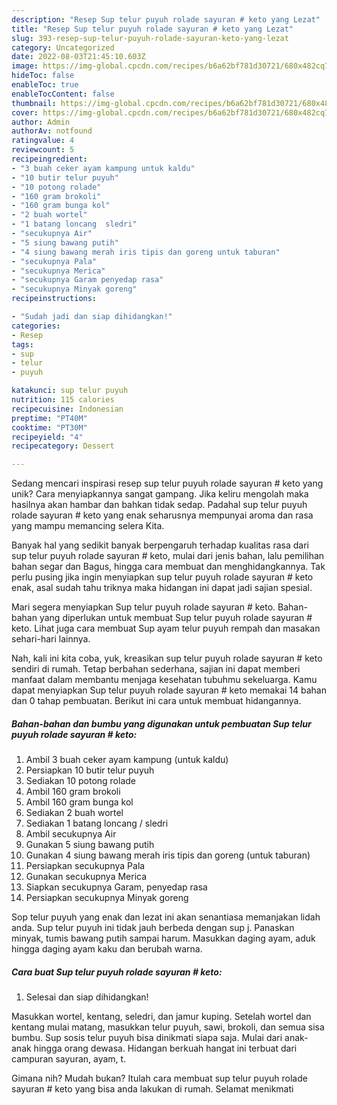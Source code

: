 ```yaml
---
description: "Resep Sup telur puyuh rolade sayuran # keto yang Lezat"
title: "Resep Sup telur puyuh rolade sayuran # keto yang Lezat"
slug: 393-resep-sup-telur-puyuh-rolade-sayuran-keto-yang-lezat
category: Uncategorized
date: 2022-08-03T21:45:10.603Z
image: https://img-global.cpcdn.com/recipes/b6a62bf781d30721/680x482cq70/sup-telur-puyuh-rolade-sayuran-keto-foto-resep-utama.jpg
hideToc: false
enableToc: true
enableTocContent: false
thumbnail: https://img-global.cpcdn.com/recipes/b6a62bf781d30721/680x482cq70/sup-telur-puyuh-rolade-sayuran-keto-foto-resep-utama.jpg
cover: https://img-global.cpcdn.com/recipes/b6a62bf781d30721/680x482cq70/sup-telur-puyuh-rolade-sayuran-keto-foto-resep-utama.jpg
author: Admin
authorAv: notfound
ratingvalue: 4
reviewcount: 5
recipeingredient:
- "3 buah ceker ayam kampung untuk kaldu"
- "10 butir telur puyuh"
- "10 potong rolade"
- "160 gram brokoli"
- "160 gram bunga kol"
- "2 buah wortel"
- "1 batang loncang  sledri"
- "secukupnya Air"
- "5 siung bawang putih"
- "4 siung bawang merah iris tipis dan goreng untuk taburan"
- "secukupnya Pala"
- "secukupnya Merica"
- "secukupnya Garam penyedap rasa"
- "secukupnya Minyak goreng"
recipeinstructions:

- "Sudah jadi dan siap dihidangkan!"
categories:
- Resep
tags:
- sup
- telur
- puyuh

katakunci: sup telur puyuh 
nutrition: 115 calories
recipecuisine: Indonesian
preptime: "PT40M"
cooktime: "PT30M"
recipeyield: "4"
recipecategory: Dessert

---
```





Sedang mencari inspirasi resep sup telur puyuh rolade sayuran # keto yang unik? Cara menyiapkannya sangat gampang. Jika keliru mengolah maka hasilnya akan hambar dan bahkan tidak sedap. Padahal sup telur puyuh rolade sayuran # keto yang enak seharusnya mempunyai aroma dan rasa yang mampu memancing selera Kita.





Banyak hal yang sedikit banyak berpengaruh terhadap kualitas rasa dari sup telur puyuh rolade sayuran # keto, mulai dari jenis bahan, lalu pemilihan bahan segar dan Bagus, hingga cara membuat dan menghidangkannya. Tak perlu pusing jika ingin menyiapkan sup telur puyuh rolade sayuran # keto enak,      asal sudah tahu triknya maka hidangan ini dapat jadi sajian spesial.














Mari segera menyiapkan Sup telur puyuh rolade sayuran # keto. Bahan-bahan yang diperlukan untuk membuat Sup telur puyuh rolade sayuran # keto. Lihat juga cara membuat Sup ayam telur puyuh rempah dan masakan sehari-hari lainnya.






Nah, kali ini kita coba, yuk, kreasikan sup telur puyuh rolade sayuran # keto sendiri di rumah. Tetap berbahan sederhana, sajian ini dapat memberi manfaat dalam membantu menjaga kesehatan tubuhmu sekeluarga. Kamu dapat menyiapkan Sup telur puyuh rolade sayuran # keto memakai 14 bahan dan 0 tahap pembuatan. Berikut ini cara untuk membuat hidangannya.

<!--inarticleads1-->

##### Bahan-bahan dan bumbu yang digunakan untuk pembuatan Sup telur puyuh rolade sayuran # keto:

1. Ambil 3 buah ceker ayam kampung (untuk kaldu)
1. Persiapkan 10 butir telur puyuh
1. Sediakan 10 potong rolade
1. Ambil 160 gram brokoli
1. Ambil 160 gram bunga kol
1. Sediakan 2 buah wortel
1. Sediakan 1 batang loncang / sledri
1. Ambil secukupnya Air
1. Gunakan 5 siung bawang putih
1. Gunakan 4 siung bawang merah iris tipis dan goreng (untuk taburan)
1. Persiapkan secukupnya Pala
1. Gunakan secukupnya Merica
1. Siapkan secukupnya Garam, penyedap rasa
1. Persiapkan secukupnya Minyak goreng


Sop telur puyuh yang enak dan lezat ini akan senantiasa memanjakan lidah anda. Sup telur puyuh ini tidak jauh berbeda dengan sup j. Panaskan minyak, tumis bawang putih sampai harum. Masukkan daging ayam, aduk hingga daging ayam kaku dan berubah warna. 

<!--inarticleads2-->

##### Cara buat Sup telur puyuh rolade sayuran # keto:


1. Selesai dan siap dihidangkan!

Masukkan wortel, kentang, seledri, dan jamur kuping. Setelah wortel dan kentang mulai matang, masukkan telur puyuh, sawi, brokoli, dan semua sisa bumbu. Sup sosis telur puyuh bisa dinikmati siapa saja. Mulai dari anak-anak hingga orang dewasa. Hidangan berkuah hangat ini terbuat dari campuran sayuran, ayam, t. 

Gimana nih? Mudah bukan? Itulah cara membuat sup telur puyuh rolade sayuran # keto yang bisa anda lakukan di rumah. Selamat menikmati
